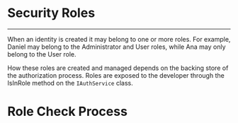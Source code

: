 # Security Roles
---

When an identity is created it may belong to one or more roles. For example, Daniel may belong to the Administrator and User roles, while Ana may only belong to the User role. 

How these roles are created and managed depends on the backing store of the authorization process. Roles are exposed to the developer through the IsInRole method on the `IAuthService` class.

# Role Check Process